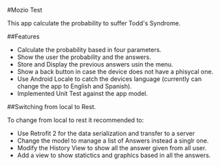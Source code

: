 #Mozio Test

This app calculate the probability to suffer Todd's Syndrome.

##Features

- Calculate the probability based in four parameters.
- Show the user the probability and the answers.
- Store and Display the previous answers usin the menu.
- Show a back button in case the device does not have a phisycal one.
- Use Android Locale to catch the devices language (currently can change the app to English and Spanish).
- Implemented Unit Test against the app model.

##Switching from local to Rest.

To change from local to rest it recommended to: 

- Use Retrofit 2 for the data serialization and transfer to a server
- Change the model to manage a list of Answers instead a singlr one.
- Modify the History View to show all the answer given from all user.
- Add a view to show statictics and graphics based in all the answers.
